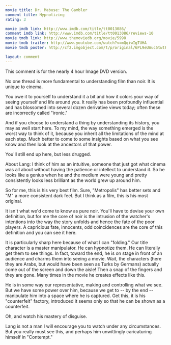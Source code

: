 ```yaml
---
movie title: Dr. Mabuse: The Gambler
comment title: Hypnotizing
rating: 3

movie imdb link: http://www.imdb.com/title/tt0013086/
comment imdb link: http://www.imdb.com/title/tt0013086/reviews-10
movie tmdb link: http://www.themoviedb.org/movie/5998
movie tmdb trailer: http://www.youtube.com/watch?v=mQqiwIgTUHA
movie tmdb poster: http://cf2.imgobject.com/t/p/original/6PL9eUAuc5twtFVpuIcwGbSptEo.jpg

layout: comment
---
```


This comment is for the nearly 4 hour Image DVD version.

No one thread is more fundamental to understanding film than noir. It is unique to cinema.

You owe it to yourself to understand it a bit and how it colors your way of seeing yourself and life around you. It really has been profoundly influential and has blossomed into several dozen derivative views today; often these are incorrectly called "ironic."

And if you choose to understand a thing by understanding its history, you may as well start here. To my mind, the way something emerged is the worst way to think of it, because you inherit all the limitations of the mind at each step. Much better to come to some insights based on what you see know and then look at the ancestors of that power.

You'll still end up here, but less drugged.

About Lang: I think of him as an intuitive, someone that just got what cinema was all about without having the patience or intellect to understand it. So he looks like a genius when he and the medium were young and pretty consistently looks less brilliant as the world grew up around him.

So for me, this is his very best film. Sure, "Metropolis" has better sets and "M" a more consistent dark feel. But I think as a film, this is his most original. 

It isn't what we'd come to know as pure noir. You'll have to devise your own definition, but for me the core of noir is the intrusion of the watcher's intentions into the way the story unfolds and hence the fate of the poor players. A capricious fate, innocents, odd coincidences are the core of this definition and you can see it here.

It is particularly sharp here because of what I can "folding." Our title character is a master manipulator. He can hypnotize them. He can literally get them to see things. In fact, toward the end, he is on stage in front of an audience and charms them into seeing a movie. Wait, the characters (here they are Arabs, but would have been seen as Turks by Germans) actually come out of the screen and down the aisle! Then a snap of the fingers and they are gone. Many times in the movie he creates effects like this.

He is in some way our representative, making and controlling what we see. But we have some power over him, because we get to -- by the end -- manipulate him into a space where he is captured. Get this, it is his "counterfeit" factory, introduced it seems only so that he can be shown as a counterfeit.

Oh, and watch his mastery of disguise.

Lang is not a man I will encourage you to watch under any circumstances. But you really must see this, and perhaps him unwittingly caricaturing himself in "Contempt."